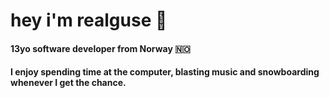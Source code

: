 # hey i'm realguse 👋

#### 13yo software developer from Norway 🇳🇴

#### I enjoy spending time at the computer, blasting music and snowboarding whenever I get the chance.
